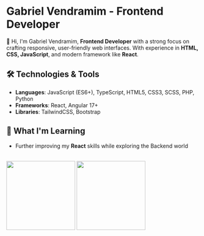 # Gabriel Vendramim - Frontend Developer

👋 Hi, I'm Gabriel Vendramim, **Frontend Developer** with a strong focus on crafting responsive, user-friendly web interfaces. With experience in **HTML, CSS, JavaScript**, and modern framework like **React**.

## 🛠️ Technologies & Tools
- **Languages**: JavaScript (ES6+), TypeScript, HTML5, CSS3, SCSS, PHP, Python
- **Frameworks**: React, Angular 17+
- **Libraries**: TailwindCSS, Bootstrap

## 🌱 What I'm Learning
- Further improving my **React** skills while exploring the Backend world

<br>

<div>
  <img loading="lazy" src="https://github-readme-stats.vercel.app/api?username=Gvendramim&show_icons=true&theme=dracula&count_private=true" height="180em"/>
  <img loading="lazy" src="https://github-readme-stats.vercel.app/api/top-langs/?username=Gvendramim&layout=compact&langs_count=7&theme=dracula" height="180em"/>
</div>

